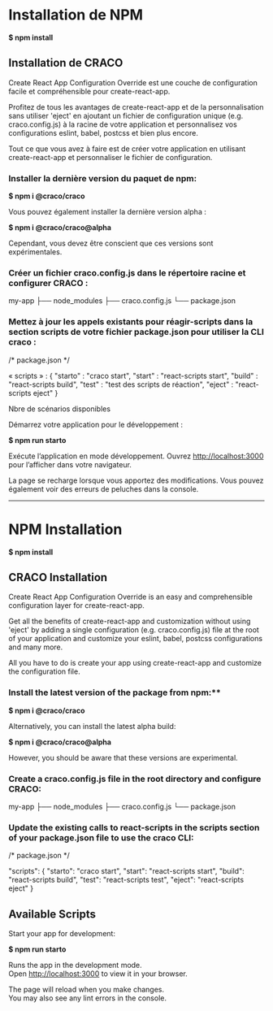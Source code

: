 # Installation de NPM 

**$ npm install**

## Installation de CRACO

Create React App Configuration Override est une couche de configuration facile et compréhensible pour create-react-app.

Profitez de tous les avantages de create-react-app et de la personnalisation sans utiliser 'eject' en ajoutant un fichier de configuration unique (e.g. craco.config.js) à la racine de votre application et personnalisez vos configurations eslint, babel, postcss et bien plus encore.

Tout ce que vous avez à faire est de créer votre application en utilisant create-react-app et personnaliser le fichier de configuration.

### Installer la dernière version du paquet de npm:

**$ npm i @craco/craco**

Vous pouvez également installer la dernière version alpha :

**$ npm i @craco/craco@alpha**

Cependant, vous devez être conscient que ces versions sont expérimentales.

### Créer un fichier craco.config.js dans le répertoire racine et configurer CRACO :

my-app
├── node_modules
├── craco.config.js
└── package.json

### Mettez à jour les appels existants pour réagir-scripts dans la section scripts de votre fichier package.json pour utiliser la CLI craco :

/* package.json */

« scripts » : {
    "starto" : "craco start",
    "start" : "react-scripts start",
    "build" : "react-scripts build",
    "test" : "test des scripts de réaction",
    "eject" : "react-scripts eject"
}

Nbre de scénarios disponibles

Démarrez votre application pour le développement :

**$ npm run starto**

Exécute l’application en mode développement.
Ouvrez [http://localhost:3000](http://localhost:3000) pour l’afficher dans votre navigateur.

La page se recharge lorsque vous apportez des modifications.
Vous pouvez également voir des erreurs de peluches dans la console.

---

# NPM Installation

**$ npm install**

## CRACO Installation

Create React App Configuration Override is an easy and comprehensible configuration layer for create-react-app.

Get all the benefits of create-react-app and customization without using 'eject' by adding a single configuration (e.g. craco.config.js) file at the root of your application and customize your eslint, babel, postcss configurations and many more.

All you have to do is create your app using create-react-app and customize the configuration file.

### Install the latest version of the package from npm:**

**$ npm i @craco/craco**

Alternatively, you can install the latest alpha build:

**$ npm i @craco/craco@alpha**

However, you should be aware that these versions are experimental.

### Create a craco.config.js file in the root directory and configure CRACO:

my-app
├── node_modules
├── craco.config.js
└── package.json

### Update the existing calls to react-scripts in the scripts section of your package.json file to use the craco CLI:

/* package.json */

"scripts": {
    "starto": "craco start",
    "start": "react-scripts start",
    "build": "react-scripts build",
    "test": "react-scripts test",
    "eject": "react-scripts eject"
}

## Available Scripts

Start your app for development:

**$ npm run starto**

Runs the app in the development mode.\
Open [http://localhost:3000](http://localhost:3000) to view it in your browser.

The page will reload when you make changes.\
You may also see any lint errors in the console.


